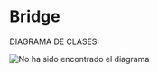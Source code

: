 # Bridge

DIAGRAMA DE CLASES:

![No ha sido encontrado el diagrama](https://static.dzone.com/dz1/dz-files/bridge_pattern.PNG)<br>

